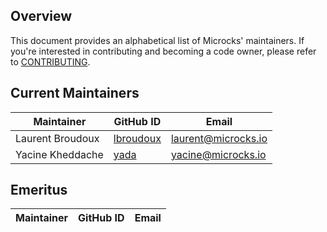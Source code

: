 ## Overview

This document provides an alphabetical list of Microcks' maintainers. 
If you're interested in contributing and becoming a code owner, please refer to [CONTRIBUTING](CONTRIBUTING.md).

## Current Maintainers

| Maintainer         | GitHub ID                                                 | Email                   |
| ------------------ | --------------------------------------------------------- | ----------------------- |
| Laurent Broudoux   | [lbroudoux](https://github.com/lbroudoux)                 | laurent@microcks.io     |
| Yacine Kheddache   | [yada](https://github.com/yada)                           | yacine@microcks.io      |

## Emeritus

| Maintainer         | GitHub ID                                                 | Email                   |
| ------------------ | --------------------------------------------------------- | ----------------------- |
